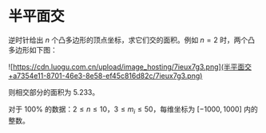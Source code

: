 # 半平面交

逆时针给出 $n$ 个凸多边形的顶点坐标，求它们交的面积。例如 $n=2$ 时，两个凸多边形如下图：

![https://cdn.luogu.com.cn/upload/image_hosting/7ieux7g3.png](半平面交+a7354e11-8701-46e3-8e58-ef45c816d82c/7ieux7g3.png)

则相交部分的面积为 $5.233$。

对于 $100\%$ 的数据：$2 \leq n \leq 10$，$3 \leq m_i \leq 50$，每维坐标为 $[-1000,1000]$ 内的整数。

